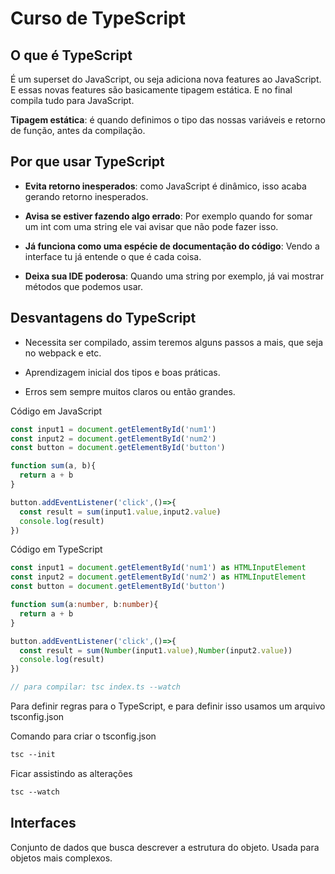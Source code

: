 # Curso de TypeScript

## O que é TypeScript

É um superset do JavaScript, ou seja adiciona nova features ao JavaScript. E essas novas features são basicamente tipagem estática. E no final compila tudo para JavaScript.

**Tipagem estática**: é quando definimos o tipo das nossas variáveis e retorno de função, antes da compilação.

## Por que usar TypeScript

- **Evita retorno inesperados**: como JavaScript é dinâmico, isso acaba gerando retorno inesperados.

- **Avisa se estiver fazendo algo errado**: Por exemplo quando for somar um int com uma string ele vai avisar que não pode fazer isso.

- **Já funciona como uma espécie de documentação do código**: Vendo a interface tu já entende o que é cada coisa.

- **Deixa sua IDE poderosa**: Quando uma string por exemplo, já vai mostrar métodos que podemos usar.

## Desvantagens do TypeScript

- Necessita ser compilado, assim teremos alguns passos a mais, que seja no webpack e etc.

- Aprendizagem inicial dos tipos e boas práticas.

- Erros sem sempre muitos claros ou então grandes.

Código em JavaScript

```js
const input1 = document.getElementById('num1')
const input2 = document.getElementById('num2')
const button = document.getElementById('button')

function sum(a, b){
  return a + b
}

button.addEventListener('click',()=>{
  const result = sum(input1.value,input2.value)
  console.log(result)
})
```

Código em TypeScript

```ts
const input1 = document.getElementById('num1') as HTMLInputElement
const input2 = document.getElementById('num2') as HTMLInputElement
const button = document.getElementById('button')

function sum(a:number, b:number){
  return a + b
}

button.addEventListener('click',()=>{
  const result = sum(Number(input1.value),Number(input2.value))
  console.log(result)
})

// para compilar: tsc index.ts --watch
```

Para definir regras para o TypeScript, e para definir isso usamos um arquivo tsconfig.json

Comando para criar o tsconfig.json

```txt
tsc --init
```

Ficar assistindo as alterações

```txt
tsc --watch
```

## Interfaces

Conjunto de dados que busca descrever a estrutura do objeto. Usada para objetos mais complexos.
